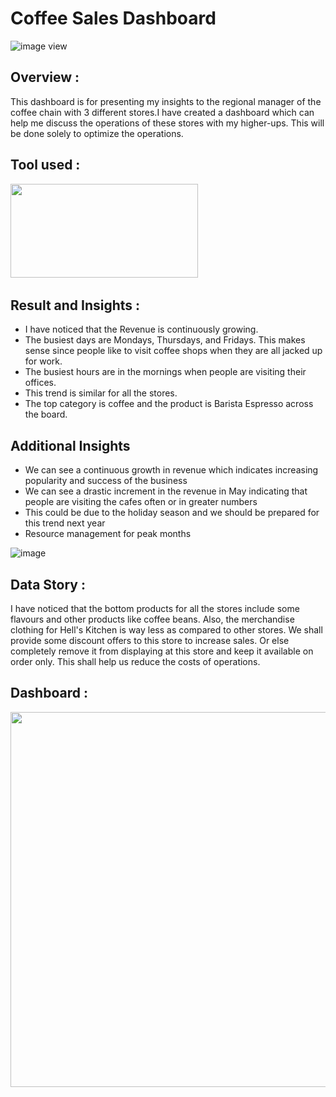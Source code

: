 # Coffee Sales Dashboard
![image view](https://www.google.com/search?sca_esv=1cd912c63e8479c3&rlz=1C1VIQF_enIN1169IN1169&sxsrf=AE3TifPAeAj-sGnTDd_nHtmBvo9dj_T2ww:1757671043445&udm=2&fbs=AIIjpHxU7SXXniUZfeShr2fp4giZ1Y6MJ25_tmWITc7uy4KIeioyp3OhN11EY0n5qfq-zENwnGygERInUV_0g0XKeHGJRAdFPaX_SSIJt7xYUfpm-75lA8Uar42yNWdqGuJlUAnl4VoyIc9TvIZo00AnzLuo73CKalUXQ8cWgmottQs4BXh0bU9aRqLPpzWejdabGFvk-MuP83mUuK41Ro6dMLX7Czip9A&q=coffee+images&sa=X&ved=2ahUKEwioxbTx-tKPAxVvSWwGHXA1EQMQtKgLegQIExAB&biw=1280&bih=585&dpr=1.5#vhid=OipurdJos3E0nM&vssid=mosaic)

## Overview : 
This dashboard is for presenting my insights to the regional manager of the coffee chain with 3 different stores.I have created a dashboard which can help me discuss the operations of these stores with my higher-ups. This will be done solely to optimize the operations.

## Tool used :
<img src="./microsoft-excel.png" width="300" height="150"/>&nbsp;


## Result and Insights :
- I have noticed that the Revenue is continuously growing.
- The busiest days are Mondays, Thursdays, and Fridays. This makes sense since people like to visit coffee shops when they are all jacked up for work.
- The busiest hours are in the mornings when people are visiting their offices.
- This trend is similar for all the stores.
- The top category is coffee and the product is Barista Espresso across the board.

## Additional Insights
- We can see a continuous growth in revenue which indicates increasing popularity and success of the business
- We can see a drastic increment in the revenue in May indicating that people are visiting the cafes often or in greater numbers
- This could be due to the  holiday season and we should be prepared for this trend next year
- Resource management for peak months

![image](https://github.com/user-attachments/assets/16df1cba-d0fe-4dba-a1a9-e1e330c58dbf)


## Data Story :
I have noticed that the bottom products for all the stores include some flavours and other products like coffee beans. Also, the merchandise clothing for Hell's Kitchen is way less as compared to other stores. We shall provide some discount offers to this store to increase sales. Or else completely remove it from displaying at this store and keep it available on order only. This shall help us reduce the costs of operations.

## Dashboard :
<img src="./Dashboard.png" width="3000" height="600"/>&nbsp;



